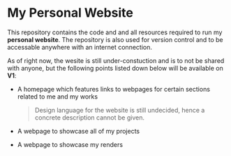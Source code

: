 # My Personal Website
This repository contains the code and and all resources required to run my **personal website**. The repository is also used for version control and to be accessable anywhere with an internet connection.

As of right now, the wesite is still under-constuction and is to not be shared with anyone, but the following points listed down below will be available on **V1**:

- A homepage which features links to webpages for certain sections related to me and my works
	> Design language for the website is still undecided, hence a concrete description cannot be given.

- A webpage to showcase all of my projects
- A webpage to showcase my renders
